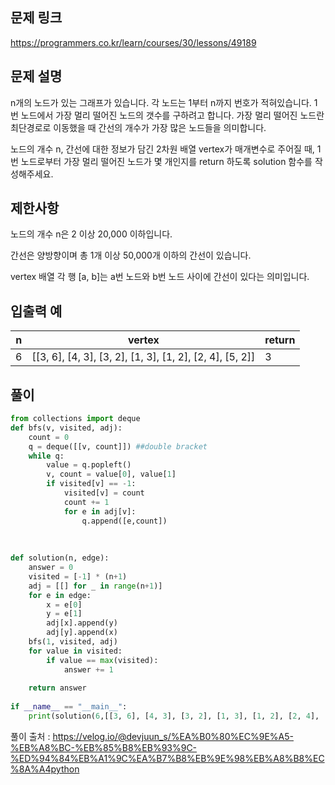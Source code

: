 ## 문제 링크
https://programmers.co.kr/learn/courses/30/lessons/49189

## 문제 설명
n개의 노드가 있는 그래프가 있습니다. 각 노드는 1부터 n까지 번호가 적혀있습니다. 1번 노드에서 가장 멀리 떨어진 노드의 갯수를 구하려고 합니다. 가장 멀리 떨어진 노드란 최단경로로 이동했을 때 간선의 개수가 가장 많은 노드들을 의미합니다.

노드의 개수 n, 간선에 대한 정보가 담긴 2차원 배열 vertex가 매개변수로 주어질 때, 1번 노드로부터 가장 멀리 떨어진 노드가 몇 개인지를 return 하도록 solution 함수를 작성해주세요.

## 제한사항
노드의 개수 n은 2 이상 20,000 이하입니다.

간선은 양방향이며 총 1개 이상 50,000개 이하의 간선이 있습니다.

vertex 배열 각 행 [a, b]는 a번 노드와 b번 노드 사이에 간선이 있다는 의미입니다.

## 입출력 예
|n	|vertex|	return|
|---|---|---|
|6|	[[3, 6], [4, 3], [3, 2], [1, 3], [1, 2], [2, 4], [5, 2]]|	3|

## 풀이

```python
from collections import deque
def bfs(v, visited, adj):
    count = 0
    q = deque([[v, count]]) ##double bracket
    while q:
        value = q.popleft()
        v, count = value[0], value[1]
        if visited[v] == -1:
            visited[v] = count
            count += 1
            for e in adj[v]:
                q.append([e,count])
                
        
    
def solution(n, edge):
    answer = 0
    visited = [-1] * (n+1)
    adj = [[] for _ in range(n+1)]
    for e in edge:
        x = e[0]
        y = e[1]
        adj[x].append(y)
        adj[y].append(x)
    bfs(1, visited, adj)
    for value in visited:
        if value == max(visited):
            answer += 1
    
    return answer
    
if __name__ == "__main__":
    print(solution(6,[[3, 6], [4, 3], [3, 2], [1, 3], [1, 2], [2, 4], [5, 2]]))
```

풀이 출처 :
https://velog.io/@devjuun_s/%EA%B0%80%EC%9E%A5-%EB%A8%BC-%EB%85%B8%EB%93%9C-%ED%94%84%EB%A1%9C%EA%B7%B8%EB%9E%98%EB%A8%B8%EC%8A%A4python

